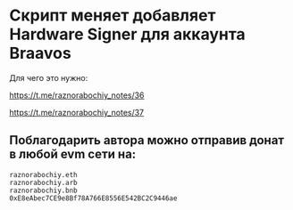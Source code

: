 # Скрипт меняет добавляет Hardware Signer для аккаунта Braavos

Для чего это нужно:

https://t.me/raznorabochiy_notes/36

https://t.me/raznorabochiy_notes/37

## Поблагодарить автора можно отправив донат в любой evm сети на:

```
raznorabochiy.eth
raznorabochiy.arb
raznorabochiy.bnb
0xE8eAbec7CE9e8Bf78A766E8556E542BC2C9446ae
```

